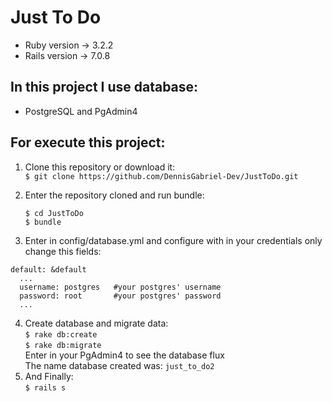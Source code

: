 # Just To Do 
* Ruby version -> 3.2.2
* Rails version -> 7.0.8

## In this project I use database:
* PostgreSQL and PgAdmin4

## For execute this project:
1. Clone this repository or download it:<br>
    ```$ git clone https://github.com/DennisGabriel-Dev/JustToDo.git```

2. Enter the repository cloned and run bundle:<br>
    ```
    $ cd JustToDo
    $ bundle    
   ```
4. Enter in config/database.yml and configure with in your credentials
only change this fields: <br>
```
default: &default
  ...
  username: postgres   #your postgres' username
  password: root       #your postgres' password
  ...
```
4. Create database and migrate data:<br>
    ```$ rake db:create```<br>
    ```$ rake db:migrate```<br>
    Enter in your PgAdmin4 to see the database flux <br>
    The name database created was: `just_to_do2`
5. And Finally: <br>
  ```$ rails s```
